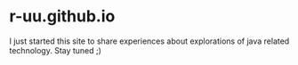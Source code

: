 # r-uu.github.io
I just started this site to share experiences about explorations of java related technology. Stay tuned ;)

